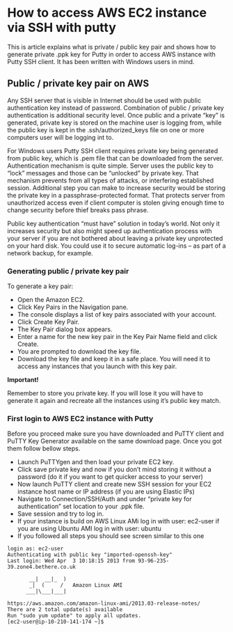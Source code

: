 # How to access AWS EC2 instance via SSH with putty

This is article explains what is private / public key pair and shows how to generate private .ppk key for Putty in order to access AWS instance with Putty SSH client. It has been written with Windows users in mind.


## Public / private key pair on AWS

Any SSH server that is visible in Internet should be used with public authentication key instead of password. Combination of public / private key authentication is additional security level. Once public and a private “key”  is generated, private key is stored on the machine user is logging from, while the public key is kept in the .ssh/authorized_keys file on one or more computers user will be logging int to.

For Windows users  Putty SSH client  requires private key being generated from public key, which is .pem file that can be downloaded from the server. Authentication mechanism is quite simple. Server uses the public key to “lock” messages and those can be  “unlocked” by private key. That mechanism prevents from all types of attacks, or interfering established session. Additional step you can make to increase security would be storing the private key in a passphrase-protected format. That protects server from unauthorized access even if client computer is stolen giving enough time to change security before thief breaks pass phrase.

Public key authentication “must have” solution in today’s world. Not only it increases security but also might speed up authentication process with your server if you are not bothered about leaving a private key unprotected on your hard disk. You could use it to secure automatic log-ins – as part of a network backup, for example.

### Generating public / private key pair

To generate a key pair:

- Open the Amazon EC2.
- Click Key Pairs in the Navigation pane.
- The console displays a list of key pairs associated with your account.
- Click Create Key Pair.
- The Key Pair dialog box appears.
- Enter a name for the new key pair in the Key Pair Name field and click Create.
- You are prompted to download the key file.
- Download the key file and keep it in a safe place. You will need it to access any instances that you launch with this key pair.

**Important!**

 Remember to store you private key. If you will lose it you will have to generate it again and recreate all the instances using it’s public key match.

### First login to AWS EC2 instance with Putty

Before you proceed make sure you have downloaded and PuTTY client and PuTTY Key Generator  available on the same download page. Once you got them follow bellow steps.

- Launch PuTTYgen and then load your private EC2 key.
- Click save private key and now if you don’t mind storing it without a password (do it if you want to get quicker access to your server)
- Now launch PuTTY client and create new SSH session for your EC2 instance host name or IP address (if you are using Elastic IPs)
- Navigate to Connection/SSH/Auth and under “private key for authentication” set location to your .ppk file.
- Save session and try to log in.
- If  your instance is build on AWS Linux AMi log in with user: ec2-user  if you are using Ubuntu AMI log in with user: ubuntu
- If you followed all steps you should see screen similar to this one

```
login as: ec2-user
Authenticating with public key "imported-openssh-key"
Last login: Wed Apr  3 10:18:15 2013 from 93-96-235-39.zone4.bethere.co.uk

       __|  __|_  )
       _|  (     /   Amazon Linux AMI
      ___|\___|___|

https://aws.amazon.com/amazon-linux-ami/2013.03-release-notes/
There are 2 total update(s) available
Run "sudo yum update" to apply all updates.
[ec2-user@ip-10-210-141-174 ~]$
```
